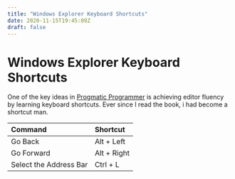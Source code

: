 ```yaml
---
title: "Windows Explorer Keyboard Shortcuts"
date: 2020-11-15T19:45:09Z
draft: false
---
```

# Windows Explorer Keyboard Shortcuts

One of the key ideas in [Progmatic Programmer](https://pragprog.com/) is achieving editor fluency by learning keyboard shortcuts. Ever since I read the book, i had become a shortcut man.

| Command | Shortcut |
| :--- | :--- |
| Go Back | Alt  + Left |
| Go Forward | Alt + Right |
| Select the Address Bar | Ctrl + L |

